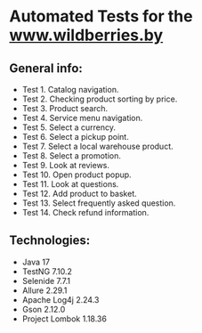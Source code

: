 # Automated Tests for the www.wildberries.by

## General info:

* Test 1. Catalog navigation.
* Test 2. Checking product sorting by price.
* Test 3. Product search.
* Test 4. Service menu navigation.
* Test 5. Select a currency.
* Test 6. Select a pickup point.
* Test 7. Select a local warehouse product.
* Test 8. Select a promotion.
* Test 9. Look at reviews.
* Test 10. Open product popup.
* Test 11. Look at questions.
* Test 12. Add product to basket.
* Test 13. Select frequently asked question.
* Test 14. Check refund information.

## Technologies:

* Java 17
* TestNG 7.10.2
* Selenide 7.7.1
* Allure 2.29.1
* Apache Log4j 2.24.3
* Gson 2.12.0
* Project Lombok 1.18.36
